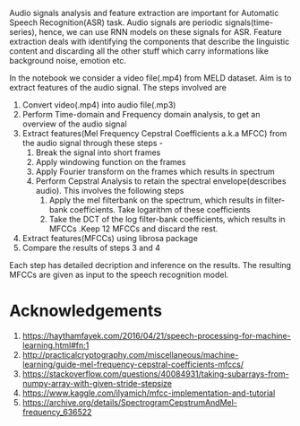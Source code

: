 Audio signals analysis and feature extraction are important for Automatic Speech Recognition(ASR) task. Audio signals are periodic signals(time-series), hence, we can use RNN models on these signals for ASR. Feature extraction deals with identifying the components that describe the linguistic content and discarding all the other stuff which carry informations like background noise, emotion etc. 

In the notebook we consider a video file(.mp4) from MELD dataset. Aim is to extract features of the audio signal. The steps involved are
1. Convert video(.mp4) into audio file(.mp3)
2. Perform Time-domain and Frequency domain analysis, to get an overview of the audio signal
3. Extract features(Mel Frequency Cepstral Coefficients a.k.a MFCC) from the audio signal through these steps - 
    1. Break the signal into short frames
    2. Apply windowing function on the frames
    3. Apply Fourier transform on the frames which results in spectrum
    4. Perform Cepstral Analysis to retain the spectral envelope(describes audio). This involves the following steps
       1. Apply the mel filterbank on the spectrum, which results in filter-bank coefficients. Take logarithm of these coefficients 
       2. Take the DCT of the log filter-bank coefficients, which results in MFCCs .Keep 12 MFCCs and discard the rest.
4. Extract features(MFCCs) using librosa package
5. Compare the results of steps 3 and 4

Each step has detailed decription and inference on the results. The resulting MFCCs are given as input to the speech recognition model.

# Acknowledgements
1. https://haythamfayek.com/2016/04/21/speech-processing-for-machine-learning.html#fn:1
2. http://practicalcryptography.com/miscellaneous/machine-learning/guide-mel-frequency-cepstral-coefficients-mfccs/
3. https://stackoverflow.com/questions/40084931/taking-subarrays-from-numpy-array-with-given-stride-stepsize
4. https://www.kaggle.com/ilyamich/mfcc-implementation-and-tutorial
5. https://archive.org/details/SpectrogramCepstrumAndMel-frequency_636522


